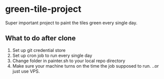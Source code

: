 # green-tile-project
Super important project to paint the tiles green every single day.

## What to do after clone
1. Set up git credential store
2. Set up cron job to run every single day
3. Change folder in painter.sh to your local repo directory
4. Make sure your machine turns on the time the job supposed to run. ..or just use VPS.
